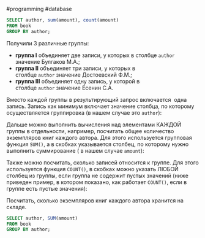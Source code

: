 #programming #database 

```SQL
SELECT author, sum(amount), count(amount)
FROM book 
GROUP BY author;
```

Получили 3 различные группы:

-   **группа I** объединяет две записи, у которых в столбце `author` значение Булгаков М.А.;
-   **группа II** объединяет три записи, у которых в столбце `author` значение Достоевский Ф.М.;
-   **группа III** объединяет одну запись, у которой в столбце `author` значение Есенин С.А.

Вместо каждой группы в результирующий запрос включается  одна запись. Запись как минимум включает значение столбца, по которому осуществляется группировка (в нашем случае это `author`):


Дальше можно выполнить вычисления над элементами КАЖДОЙ группы в отдельности, например, посчитать общее количество экземпляров книг каждого автора. Для этого используется групповая функция `SUM()`, а в скобках указывается столбец, по которому нужно выполнить суммирование ( в нашем случае `amount`):

Также можно посчитать, сколько записей относится к группе. Для этого используется функция `COUNT()`, в скобках можно указать ЛЮБОЙ столбец из группы, если группа не содержит пустых значений (ниже приведен пример, в котором показано, как работает `COUNT()`, если в группе есть пустые значения):


Посчитать, сколько экземпляров книг каждого автора хранится на складе.

```SQL
SELECT author, SUM(amount) 
FROM book 
GROUP BY author;
```

